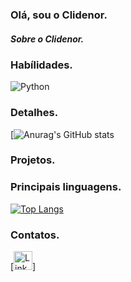 ### Olá, sou o Clidenor.

##### Sobre o Clidenor.

### Habílidades.

![Python](https://img.shields.io/badge/Python-FFD43B?style=for-the-badge&logo=python&logoColor=blue)

### Detalhes.

[![Anurag's GitHub stats](https://github-readme-stats.vercel.app/api?username=clidenor-whf&show_icons=true&theme=algolia) 

### Projetos.


### Principais linguagens.

[![Top Langs](https://github-readme-stats.vercel.app/api/top-langs/?username=clidenor-whf)](https://github.com/anuraghazra/github-readme-stats)

### Contatos.

[<img src='https://img.shields.io/badge/LinkedIn-0077B5?style=for-the-badge&logo=linkedin&logoColor=white' alt='Linkedin' height='30'>]


